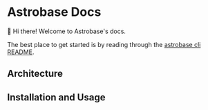 # Astrobase Docs

👋 Hi there! Welcome to Astrobase's docs.

The best place to get started is by reading through the [astrobase cli README](https://github.com/astrobase/cli/blob/master/README.md).

## Architecture

## Installation and Usage
